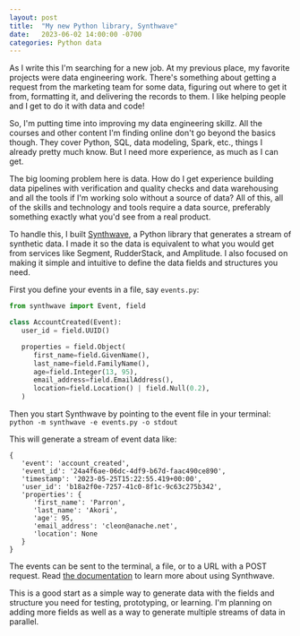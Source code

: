 ```yaml
---
layout: post
title:  "My new Python library, Synthwave"
date:   2023-06-02 14:00:00 -0700
categories: Python data
---
```


As I write this I'm searching for a new job. At my previous place, my favorite projects were data engineering work. There's something about getting a request from the marketing team for some data, figuring out where to get it from, formatting it, and delivering the records to them. I like helping people and I get to do it with data and code!

So, I'm putting time into improving my data engineering skillz. All the courses and other content I'm finding online don't go beyond the basics though. They cover Python, SQL, data modeling, Spark, etc., things I already pretty much know. But I need more experience, as much as I can get.

The big looming problem here is data. How do I get experience building data pipelines with verification and quality checks and data warehousing and all the tools if I'm working solo without a source of data? All of this, all of the skills and technology and tools require a data source, preferably something exactly what you'd see from a real product.

To handle this, I built [Synthwave](https://mcleonard.github.io/synthwave/html/index.html), a Python library that generates a stream of synthetic data. I made it so the data is equivalent to what you would get from services like Segment, RudderStack, and Amplitude. I also focused on making it simple and intuitive to define the data fields and structures you need.

First you define your events in a file, say `events.py`:

```python
from synthwave import Event, field

class AccountCreated(Event):
   user_id = field.UUID()

   properties = field.Object(
      first_name=field.GivenName(),
      last_name=field.FamilyName(),
      age=field.Integer(13, 95),
      email_address=field.EmailAddress(),
      location=field.Location() | field.Null(0.2),
   )
```

Then you start Synthwave by pointing to the event file in your terminal:  
`python -m synthwave -e events.py -o stdout`

This will generate a stream of event data like:

```
{
   'event': 'account_created',
   'event_id': '24a4f6ae-06dc-4df9-b67d-faac490ce890',
   'timestamp': '2023-05-25T15:22:55.419+00:00',
   'user_id': 'b18a2f0e-7257-41c0-8f1c-9c63c275b342',
   'properties': {
      'first_name': 'Parron',
      'last_name': 'Akori',
      'age': 95,
      'email_address': 'cleon@anache.net',
      'location': None
   }
}
```

The events can be sent to the terminal, a file, or to a URL with a POST request. Read [the documentation](https://mcleonard.github.io/synthwave/html/index.html) to learn more about using Synthwave.

This is a good start as a simple way to generate data with the fields and structure you need for testing, prototyping, or learning. I'm planning on adding more fields as well as a way to generate multiple streams of data in parallel.